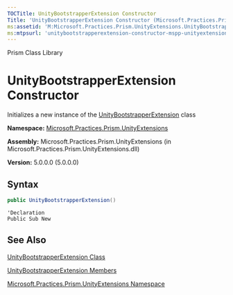 ```yaml
---
TOCTitle: UnityBootstrapperExtension Constructor
Title: 'UnityBootstrapperExtension Constructor (Microsoft.Practices.Prism.UnityExtensions)'
ms:assetid: 'M:Microsoft.Practices.Prism.UnityExtensions.UnityBootstrapperExtension.\#ctor'
ms:mtpsurl: 'unitybootstrapperextension-constructor-mspp-unityextensions.md'
---
```


Prism Class Library

UnityBootstrapperExtension Constructor
======================================

Initializes a new instance of the [UnityBootstrapperExtension](unitybootstrapperextension-class-mspp-unityextensions.md) class

**Namespace:** [Microsoft.Practices.Prism.UnityExtensions](mspp-unityextensions-namespace.md)

**Assembly:** Microsoft.Practices.Prism.UnityExtensions (in Microsoft.Practices.Prism.UnityExtensions.dll)

**Version:** 5.0.0.0 (5.0.0.0)


## Syntax


```C#
public UnityBootstrapperExtension()
```
```VB
'Declaration
Public Sub New
```

See Also
--------


[UnityBootstrapperExtension Class](unitybootstrapperextension-class-mspp-unityextensions.md)

[UnityBootstrapperExtension Members](unitybootstrapperextension-members-mspp-unityextensions.md)

[Microsoft.Practices.Prism.UnityExtensions Namespace](mspp-unityextensions-namespace.md)
